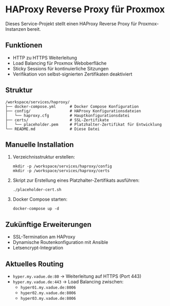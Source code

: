 # HAProxy Reverse Proxy für Proxmox

Dieses Service-Projekt stellt einen HAProxy Reverse Proxy für Proxmox-Instanzen bereit.

## Funktionen

- HTTP zu HTTPS Weiterleitung
- Load Balancing für Proxmox Weboberfläche
- Sticky Sessions für kontinuierliche Sitzungen
- Verifikation von selbst-signierten Zertifikaten deaktiviert

## Struktur

```
/workspace/services/haproxy/
├── docker-compose.yml      # Docker Compose Konfiguration
├── config/                 # HAProxy Konfigurationsdateien
│   └── haproxy.cfg         # Hauptkonfigurationsdatei
├── certs/                  # SSL-Zertifikate
│   └── placeholder.pem     # Platzhalter-Zertifikat für Entwicklung
└── README.md               # Diese Datei
```

## Manuelle Installation

1. Verzeichnisstruktur erstellen:
   ```
   mkdir -p /workspace/services/haproxy/config
   mkdir -p /workspace/services/haproxy/certs
   ```

2. Skript zur Erstellung eines Platzhalter-Zertifikats ausführen:
   ```
   ./placeholder-cert.sh
   ```

3. Docker Compose starten:
   ```
   docker-compose up -d
   ```

## Zukünftige Erweiterungen

- SSL-Termination am HAProxy
- Dynamische Routenkonfiguration mit Ansible
- Letsencrypt-Integration

## Aktuelles Routing

- `hyper.my.vadue.de:80` → Weiterleitung auf HTTPS (Port 443)
- `hyper.my.vadue.de:443` → Load Balancing zwischen:
  - `hyper01.my.vadue.de:8006`
  - `hyper02.my.vadue.de:8006`
  - `hyper03.my.vadue.de:8006`
